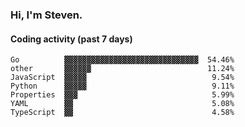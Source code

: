 ### Hi, I'm Steven.

#### Coding activity (past 7 days)
```
Go          ▓▓▓▓▓▓▓▓▓▓▓▓▓▓▓▓▓▓▓▓▓▓▓▓▓▓▓▓▓▓  54.46%
other       ▓▓▓▓▓▓                          11.24%
JavaScript  ▓▓▓▓▓                            9.54%
Python      ▓▓▓▓▓                            9.11%
Properties  ▓▓▓                              5.99%
YAML        ▓▓                               5.08%
TypeScript  ▓▓                               4.58%
```
